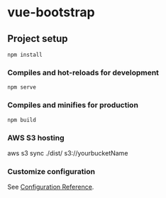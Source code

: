 # vue-bootstrap

## Project setup
```
npm install
```

### Compiles and hot-reloads for development
```
npm serve
```

### Compiles and minifies for production
```
npm build
```
### AWS S3 hosting
aws s3 sync ./dist/ s3://yourbucketName
### Customize configuration
See [Configuration Reference](https://cli.vuejs.org/config/).
